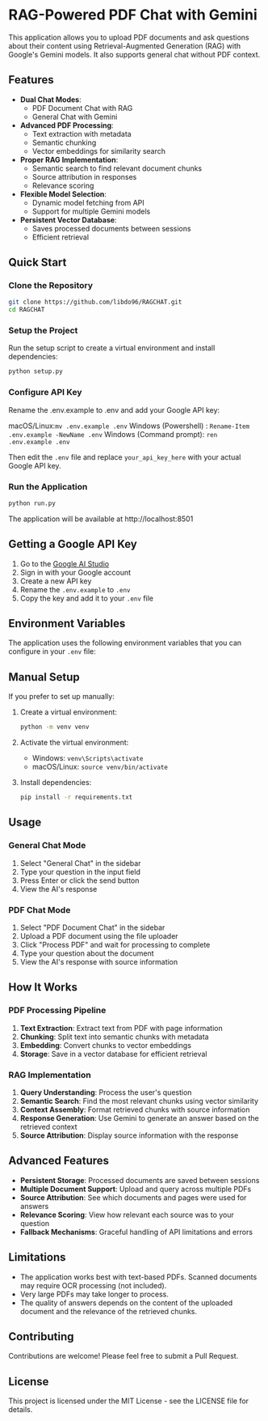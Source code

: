 # RAG-Powered PDF Chat with Gemini

This application allows you to upload PDF documents and ask questions about their content using Retrieval-Augmented Generation (RAG) with Google's Gemini models. It also supports general chat without PDF context.


## Features

- **Dual Chat Modes**: 
  - PDF Document Chat with RAG
  - General Chat with Gemini
- **Advanced PDF Processing**:
  - Text extraction with metadata
  - Semantic chunking
  - Vector embeddings for similarity search
- **Proper RAG Implementation**:
  - Semantic search to find relevant document chunks
  - Source attribution in responses
  - Relevance scoring
- **Flexible Model Selection**:
  - Dynamic model fetching from API
  - Support for multiple Gemini models
- **Persistent Vector Database**:
  - Saves processed documents between sessions
  - Efficient retrieval

## Quick Start

### Clone the Repository

```bash
git clone https://github.com/libdo96/RAGCHAT.git
cd RAGCHAT
```

### Setup the Project

Run the setup script to create a virtual environment and install dependencies:

```bash
python setup.py
```

### Configure API Key

Rename the .env.example to .env and add your Google API key:

macOS/Linux:`mv .env.example .env`
Windows (Powershell) : `Rename-Item .env.example -NewName .env`
Windows (Command prompt): `ren .env.example .env`

Then edit the `.env` file and replace `your_api_key_here` with your actual Google API key.

### Run the Application

```bash
python run.py
```

The application will be available at http://localhost:8501

## Getting a Google API Key

1. Go to the [Google AI Studio](https://makersuite.google.com/app/apikey)
2. Sign in with your Google account
3. Create a new API key
4. Rename the `.env.example` to `.env`
5. Copy the key and add it to your `.env` file

## Environment Variables

The application uses the following environment variables that you can configure in your `.env` file:


## Manual Setup

If you prefer to set up manually:

1. Create a virtual environment:
   ```bash
   python -m venv venv
   ```

2. Activate the virtual environment:
   - Windows: `venv\Scripts\activate`
   - macOS/Linux: `source venv/bin/activate`

3. Install dependencies:
   ```bash
   pip install -r requirements.txt
   ```

## Usage

### General Chat Mode

1. Select "General Chat" in the sidebar
2. Type your question in the input field
3. Press Enter or click the send button
4. View the AI's response

### PDF Chat Mode

1. Select "PDF Document Chat" in the sidebar
2. Upload a PDF document using the file uploader
3. Click "Process PDF" and wait for processing to complete
4. Type your question about the document
5. View the AI's response with source information

## How It Works

### PDF Processing Pipeline

1. **Text Extraction**: Extract text from PDF with page information
2. **Chunking**: Split text into semantic chunks with metadata
3. **Embedding**: Convert chunks to vector embeddings
4. **Storage**: Save in a vector database for efficient retrieval

### RAG Implementation

1. **Query Understanding**: Process the user's question
2. **Semantic Search**: Find the most relevant chunks using vector similarity
3. **Context Assembly**: Format retrieved chunks with source information
4. **Response Generation**: Use Gemini to generate an answer based on the retrieved context
5. **Source Attribution**: Display source information with the response

## Advanced Features

- **Persistent Storage**: Processed documents are saved between sessions
- **Multiple Document Support**: Upload and query across multiple PDFs
- **Source Attribution**: See which documents and pages were used for answers
- **Relevance Scoring**: View how relevant each source was to your question
- **Fallback Mechanisms**: Graceful handling of API limitations and errors

## Limitations

- The application works best with text-based PDFs. Scanned documents may require OCR processing (not included).
- Very large PDFs may take longer to process.
- The quality of answers depends on the content of the uploaded document and the relevance of the retrieved chunks.

## Contributing

Contributions are welcome! Please feel free to submit a Pull Request.

## License

This project is licensed under the MIT License - see the LICENSE file for details.
